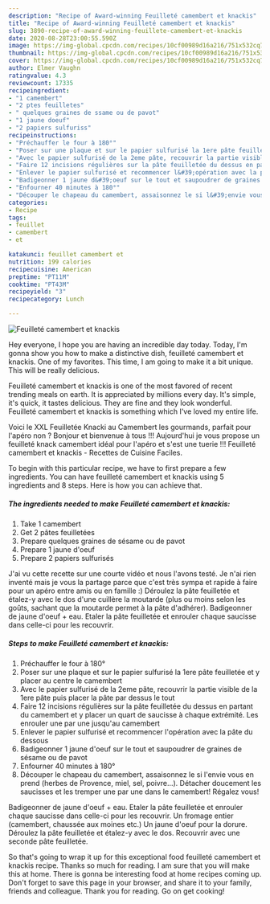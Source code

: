 ```yaml
---
description: "Recipe of Award-winning Feuilleté camembert et knackis"
title: "Recipe of Award-winning Feuilleté camembert et knackis"
slug: 3890-recipe-of-award-winning-feuillete-camembert-et-knackis
date: 2020-08-28T23:00:55.590Z
image: https://img-global.cpcdn.com/recipes/10cf00989d16a216/751x532cq70/feuillete-camembert-et-knackis-photo-principale-de-la-recette.jpg
thumbnail: https://img-global.cpcdn.com/recipes/10cf00989d16a216/751x532cq70/feuillete-camembert-et-knackis-photo-principale-de-la-recette.jpg
cover: https://img-global.cpcdn.com/recipes/10cf00989d16a216/751x532cq70/feuillete-camembert-et-knackis-photo-principale-de-la-recette.jpg
author: Elmer Vaughn
ratingvalue: 4.3
reviewcount: 17335
recipeingredient:
- "1 camembert"
- "2 ptes feuilletes"
- " quelques graines de ssame ou de pavot"
- "1 jaune doeuf"
- "2 papiers sulfuriss"
recipeinstructions:
- "Préchauffer le four à 180°"
- "Poser sur une plaque et sur le papier sulfurisé la 1ere pâte feuilletée et y placer au centre le camembert"
- "Avec le papier sulfurisé de la 2eme pâte, recouvrir la partie visible de la 1ere pâte puis placer la pâte par dessus le tout"
- "Faire 12 incisions régulières sur la pâte feuilletée du dessus en partant du camembert et y placer un quart de saucisse à chaque extrémité. Les enrouler une par une jusqu&#39;au camembert"
- "Enlever le papier sulfurisé et recommencer l&#39;opération avec la pâte du dessous"
- "Badigeonner 1 jaune d&#39;oeuf sur le tout et saupoudrer de graines de sésame ou de pavot"
- "Enfourner 40 minutes à 180°"
- "Découper le chapeau du camembert, assaisonnez le si l&#39;envie vous en prend (herbes de Provence, miel, sel, poivre...). Détacher doucement les saucisses et les tremper une par une dans le camembert! Régalez vous!"
categories:
- Recipe
tags:
- feuillet
- camembert
- et

katakunci: feuillet camembert et 
nutrition: 199 calories
recipecuisine: American
preptime: "PT11M"
cooktime: "PT43M"
recipeyield: "3"
recipecategory: Lunch

---
```



![Feuilleté camembert et knackis](https://img-global.cpcdn.com/recipes/10cf00989d16a216/751x532cq70/feuillete-camembert-et-knackis-photo-principale-de-la-recette.jpg)

Hey everyone, I hope you are having an incredible day today. Today, I'm gonna show you how to make a distinctive dish, feuilleté camembert et knackis. One of my favorites. This time, I am going to make it a bit unique. This will be really delicious.

Feuilleté camembert et knackis is one of the most favored of recent trending meals on earth. It is appreciated by millions every day. It's simple, it's quick, it tastes delicious. They are fine and they look wonderful. Feuilleté camembert et knackis is something which I've loved my entire life.

Voici le XXL Feuilletée Knacki au Camembert les gourmands, parfait pour l&#39;apéro non ? Bonjour et bienvenue à tous !!! Aujourd&#39;hui je vous propose un feuilleté knack camembert idéal pour l&#39;apéro et s&#39;est une tuerie !!! Feuilleté camembert et knackis - Recettes de Cuisine Faciles.


To begin with this particular recipe, we have to first prepare a few ingredients. You can have feuilleté camembert et knackis using 5 ingredients and 8 steps. Here is how you can achieve that.

<!--inarticleads1-->

##### The ingredients needed to make Feuilleté camembert et knackis:

1. Take 1 camembert
1. Get 2 pâtes feuilletées
1. Prepare  quelques graines de sésame ou de pavot
1. Prepare 1 jaune d&#39;oeuf
1. Prepare 2 papiers sulfurisés


J&#39;ai vu cette recette sur une courte vidéo et nous l&#39;avons testé. Je n&#39;ai rien inventé mais je vous la partage parce que c&#39;est très sympa et rapide à faire pour un apéro entre amis ou en famille :) Déroulez la pâte feuilletée et étalez-y avec le dos d&#39;une cuillère la moutarde (plus ou moins selon les goûts, sachant que la moutarde permet à la pâte d&#39;adhérer). Badigeonner de jaune d&#39;oeuf + eau. Etaler la pâte feuilletée et enrouler chaque saucisse dans celle-ci pour les recouvrir. 

<!--inarticleads2-->

##### Steps to make Feuilleté camembert et knackis:

1. Préchauffer le four à 180°
1. Poser sur une plaque et sur le papier sulfurisé la 1ere pâte feuilletée et y placer au centre le camembert
1. Avec le papier sulfurisé de la 2eme pâte, recouvrir la partie visible de la 1ere pâte puis placer la pâte par dessus le tout
1. Faire 12 incisions régulières sur la pâte feuilletée du dessus en partant du camembert et y placer un quart de saucisse à chaque extrémité. Les enrouler une par une jusqu&#39;au camembert
1. Enlever le papier sulfurisé et recommencer l&#39;opération avec la pâte du dessous
1. Badigeonner 1 jaune d&#39;oeuf sur le tout et saupoudrer de graines de sésame ou de pavot
1. Enfourner 40 minutes à 180°
1. Découper le chapeau du camembert, assaisonnez le si l&#39;envie vous en prend (herbes de Provence, miel, sel, poivre...). Détacher doucement les saucisses et les tremper une par une dans le camembert! Régalez vous!


Badigeonner de jaune d&#39;oeuf + eau. Etaler la pâte feuilletée et enrouler chaque saucisse dans celle-ci pour les recouvrir. Un fromage entier (camembert, chaussée aux moines etc.) Un jaune d&#39;oeuf pour la dorure. Déroulez la pâte feuilletée et étalez-y avec le dos. Recouvrir avec une seconde pâte feuilletée. 

So that's going to wrap it up for this exceptional food feuilleté camembert et knackis recipe. Thanks so much for reading. I am sure that you will make this at home. There is gonna be interesting food at home recipes coming up. Don't forget to save this page in your browser, and share it to your family, friends and colleague. Thank you for reading. Go on get cooking!
